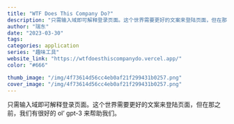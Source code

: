 ```yaml
---
title: "WTF Does This Company Do?"
description: "只需输入域即可解释登录页面。这个世界需要更好的文案来登陆页面，但在那之前，我们有很好的 ol’ gpt-3 来帮助我们。"
author: "瑞东"
date: "2023-03-30"
tags:
categories: application
series: "趣味工具"
website_link: "https://wtfdoesthiscompanydo.vercel.app/"
color: "#666"

thumb_image: "/img/4f73614d56cc4eb0af21f299431b0257.png"
cover_image: "/img/4f73614d56cc4eb0af21f299431b0257.png"
---
```


只需输入域即可解释登录页面。这个世界需要更好的文案来登陆页面，但在那之前，我们有很好的 ol’ gpt-3 来帮助我们。